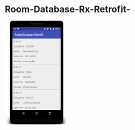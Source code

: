 # Room-Database-Rx-Retrofit-


<img src="https://raw.githubusercontent.com/kotlinkarun/Room-Database-Rx-Retrofit-/master/art/pic1.png"
           data-canonical-src="#" width="200" height="330" />
